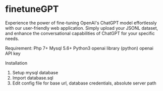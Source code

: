 # finetuneGPT
Experience the power of fine-tuning OpenAI's ChatGPT model effortlessly with our user-friendly web application. Simply upload your JSONL dataset, and enhance the conversational capabilities of ChatGPT for your specific needs.

Requirement:
Php 7+
Mysql 5.6+
Python3
openai library (python)
openai API key


Installation
1) Setup mysql database 
2) Import database.sql 
3) Edit config file for base url, database credentials, absolute server path



